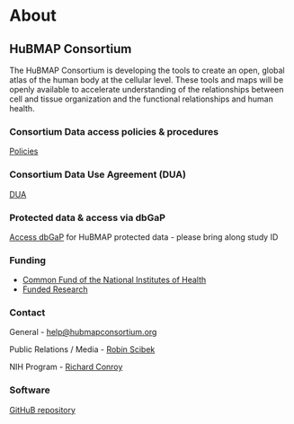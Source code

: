 # About

## HuBMAP Consortium

The HuBMAP Consortium is developing the tools to create an open, global atlas of the human body at the cellular level. These tools and maps will be openly available to accelerate understanding of the relationships between cell and tissue organization and the functional relationships  and human health.

### Consortium Data access policies & procedures
[Policies](https://hubmapconsortium.org/policies/)

### Consortium Data Use Agreement (DUA)
[DUA](https://hubmapconsortium.org/wp-content/uploads/2020/06/DUA_FINAL_2020_02_03_for_Signature.pdf)

### Protected data & access via dbGaP
[Access dbGaP](https://dbgap.ncbi.nlm.nih.gov/aa/wga.cgi?page=login) for HuBMAP protected data - please bring along  study ID

### Funding
- [Common Fund of the National Institutes of Health](https://commonfund.nih.gov/HuBMAP)
- [Funded Research](https://commonfund.nih.gov/HuBMAP/fundedresearch)
 
### Contact
General - help@hubmapconsortium.org

Public Relations / Media - [Robin Scibek](mailto:flaus@psc.edu)

NIH Program - [Richard Conroy](mailto:richard.conroy@nih.gov)

### Software
[GitHuB repository](https://github.com/hubmapconsortium)
